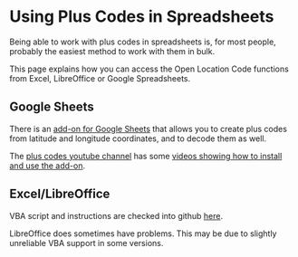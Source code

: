# Using Plus Codes in Spreadsheets

Being able to work with plus codes in spreadsheets is, for most people, probably the easiest method to work with them in bulk.

This page explains how you can access the Open Location Code functions from Excel, LibreOffice or Google Spreadsheets.

## Google Sheets

There is an [add-on for Google Sheets](https://gsuite.google.com/marketplace/app/plus_codes/604254879289) that allows you to create plus codes from latitude and longitude coordinates, and to decode them as well.

The [plus codes youtube channel](https://www.youtube.com/c/pluscodes) has some [videos showing how to install and use the add-on](https://www.youtube.com/playlist?list=PLaBfOq9xgeeBgOLyKnw8kvpFpZ_9v_sHa).

## Excel/LibreOffice

VBA script and instructions are checked into github [here](https://github.com/google/open-location-code/blob/main/visualbasic).

LibreOffice does sometimes have problems.
This may be due to slightly unreliable VBA support in some versions.

